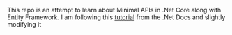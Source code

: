 This repo is an attempt to learn about Minimal APIs in .Net Core along with Entity Framework. I am following this [tutorial](https://learn.microsoft.com/en-us/aspnet/core/tutorials/min-web-api?view=aspnetcore-8.0&tabs=visual-studio-code) from the .Net Docs and slightly modifying it
